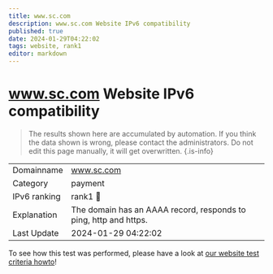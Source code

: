 ```yaml
---
title: www.sc.com
description: www.sc.com Website IPv6 compatibility
published: true
date: 2024-01-29T04:22:02
tags: website, rank1
editor: markdown
---
```


# www.sc.com Website IPv6 compatibility

> The results shown here are accumulated by automation. If you think the data shown is wrong, please contact the administrators. 
> Do not edit this page manually, it will get overwritten.
{.is-info}


|   |   |
| - | - |
| Domainname | www.sc.com
| Category | payment |
| IPv6 ranking | rank1 :1st_place_medal: |
| Explanation | The domain has an AAAA record, responds to ping, http and https. |
| Last Update | 2024-01-29 04:22:02 |

To see how this test was performed, please have a look at [our website test criteria howto](/howto/testcriteria/website)!

